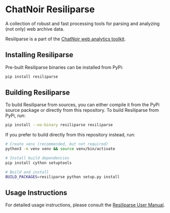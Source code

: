 # ChatNoir Resiliparse

A collection of robust and fast processing tools for parsing and analyzing (not only) web archive data.

Resiliparse is a part of the [ChatNoir web analytics toolkit](https://github.com/chatnoir-eu/).

## Installing Resiliparse
Pre-built Resiliparse binaries can be installed from PyPi:
```bash
pip install resiliparse
```

## Building Resiliparse
To build Resiliparse from sources, you can either compile it from the PyPi source package or directly from this repository. To build Resiliparse from PyPi, run:
```bash
pip install --no-binary resiliparse resiliparse
```
If you prefer to build directly from this repository instead, run:
```bash
# Create venv (recommended, but not required)
python3 -m venv venv && source venv/bin/activate

# Install build dependencies
pip install cython setuptools

# Build and install
BUILD_PACKAGES=resiliparse python setup.py install
```

## Usage Instructions
For detailed usage instructions, please consult the [Resiliparse User Manual](https://chatnoir-resiliparse.readthedocs.io/en/latest/index.html).
